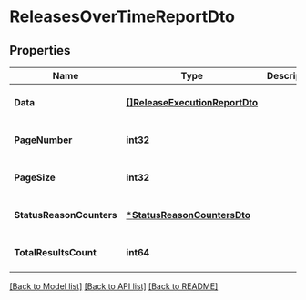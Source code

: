 # ReleasesOverTimeReportDto

## Properties
Name | Type | Description | Notes
------------ | ------------- | ------------- | -------------
**Data** | [**[]ReleaseExecutionReportDto**](ReleaseExecutionReportDto.md) |  | [optional] [default to null]
**PageNumber** | **int32** |  | [optional] [default to null]
**PageSize** | **int32** |  | [optional] [default to null]
**StatusReasonCounters** | [***StatusReasonCountersDto**](StatusReasonCountersDto.md) |  | [optional] [default to null]
**TotalResultsCount** | **int64** |  | [optional] [default to null]

[[Back to Model list]](../README.md#documentation-for-models) [[Back to API list]](../README.md#documentation-for-api-endpoints) [[Back to README]](../README.md)


